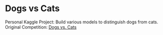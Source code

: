 # Dogs vs Cats
Personal Kaggle Project: Build various models to distinguish dogs from cats.
Original Competition: [Dogs vs. Cats](https://www.kaggle.com/c/dogs-vs-cats/)
